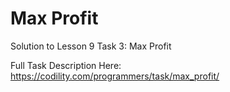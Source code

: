 # Max Profit
Solution to Lesson 9 Task 3: Max Profit

Full Task Description Here: https://codility.com/programmers/task/max_profit/
